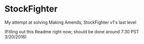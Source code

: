 # StockFighter
My attempt at solving Making Amends, StockFighter v1's last level

(Filling out this Readme right now; should be done around 7:30 PST 3/20/2016)
